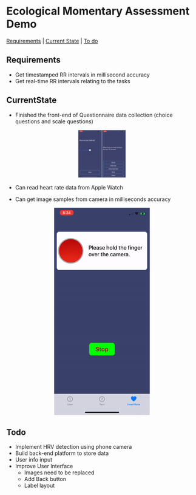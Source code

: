 # Ecological Momentary Assessment Demo
[Requirements](#Requirements) | [Current State](#CurrentState) | [To do](#Todo) 


## Requirements

* Get timestamped RR intervals in millisecond accuracy
* Get real-time RR intervals relating to the tasks

## CurrentState

* Finished the front-end of Questionnaire data collection (choice questions and scale questions)
<p align="center">
  <img src="resources/QuestionExample.JPG" height="25%" width="25%"/>
</p>

* Can read heart rate data from Apple Watch

* Can get image samples from camera in milliseconds accuracy
<p align="center">
  <img src="resources/HRView.gif" height="50%" width="50%"/>
</p>


## Todo

* Implement HRV detection using phone camera
* Build back-end platform to store data
* User info input
* Improve User Interface
  * Images need to be replaced
  * Add Back button
  * Label layout
